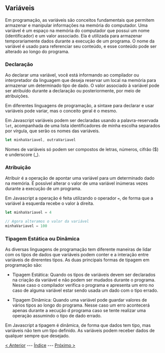 ## Variáveis

Em programação, as variáveis são conceitos fundamentais que permitem armazenar e manipular informações na memória do computador. Uma variável é um espaço na memória do computador que possui um nome (identificador) e um valor associado. Ela é utilizada para armazenar temporariamente dados durante a execução de um programa. O nome da variável é usado para referenciar seu conteúdo, e esse conteúdo pode ser alterado ao longo do programa.

### Declaração

Ao declarar uma variável, você está informando ao compilador ou interpretador da linguagem que deseja reservar um local na memória para armazenar um determinado tipo de dado. O valor associado à variável pode ser atribuído durante a declaração ou posteriormente, por meio de atribuições.

Em diferentes linguagens de programação, a sintaxe para declarar e usar variáveis pode variar, mas o conceito geral é o mesmo.

Em Javascript variáveis podem ser declaradas usando a palavra-reservada `let`, acompanhada de uma lista identificadores de minha escolha separados por vírgula, que serão os nomes das variáveis.

```js
let minhaVariavel, outraVariavel
```

Nomes de variáveis só podem ser compostos de letras, números, cifrão ($) e underscore (_).

### Atribuição

Atribuir é a operação de apontar uma variável para um determinado dado na memória.
É possível alterar o valor de uma variável inúmeras vezes durante a execução de um programa.

Em Javascript a operação é feita utilizando o operador `=`, de forma que a variável à esquerda recebe o valor à direita.

```js
let minhaVariavel = 4

// Agora alteramos o valor da variável
minhaVariavel = 100
```

### Tipagem Estática ou Dinâmica
As diversas linguagens de programação tem diferente maneiras de lidar com os tipos de dados que variáveis podem conter e a interação entre variáveis de direrentes tipos. As duas principais formas de tipagem em programação são:

- Tipagem Estática: Quando os tipos de variáveis devem ser declarados na criação da variável e não podem ser mudados durante o programa. Nesse caso o compilador verifica o programa e apresenta  um erro no caso de alguma variável estar sendo usada um dado com o tipo errado.

- Tipagem Dinâmica: Quando uma variável pode guardar valores de vários tipos ao longo do programa. Nesse caso um erro acontecerá apenas durante a xecução d programa caso se tente realizar uma operação assumindo o tipo de dado errado.

Em Javascript a tipagem é dinâmica, de forma que dados tem tipo, mas variáveis não tem um tipo definido. As variáveis podem receber dados de qualquer sempre que desejado.

[< Anterior](./data-types.md) --- [Índice](./index.md) --- [Próximo >](./io.md)
